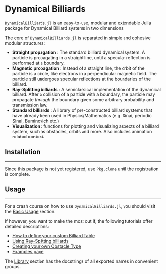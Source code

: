 
<a id='Dynamical-Billiards-1'></a>

# Dynamical Billiards


`DynamicalBilliards.jl` is an easy-to-use, modular and extendable Julia package for Dynamical Billiard systems in two dimensions.


The core of `DynamicalBilliards.jl` is separated in simple and cohesive modular structures:


  * **Straight propagation** : The standard billiard dynamical system. A particle is propagating in a straight line, until a specular reflection is performed at a boundary.
  * **Magnetic propagation** : Instead of a straight line, the orbit of the particle is a circle, like electrons in a perpendicular magnetic field. The particle still undergoes specular reflections at the boundaries of the billiard.
  * **Ray-Splitting billiards** : A semiclassical implementation of the dynamical billiard. After a collision of a particle with a boundary, the particle may propagate *through* the boundary given some arbitrary probability and transmission law.
  * **Standard billiards** : A library of pre-constructed billiard systems that have already been used in Physics/Mathematics (e.g. Sinai, periodic Sinai, Buminovich etc.)
  * **Visualization** : functions for plotting and visualizing aspects of a billiard system, such as obstacles, orbits and more. Also includes animation related content.


<a id='Installation-1'></a>

## Installation


---


Since this package is not yet registered, use `Pkg.clone` until the registration is complete.


<a id='Usage-1'></a>

## Usage


---


For a crash course on how to use `DynamicalBilliards.jl`, you should visit the [Basic Usage](/basic/basic_usage) section.


If however, you want to make the most out if, the following tutorials offer detailed descriptions:


  * [How to define your custom Billiard Table](/tutorials/billiard_table)
  * [Using Ray-Splitting billiards](/tutorials/ray-splitting)
  * [Creating your own Obstacle Type](/tutorials/own_obstacle)
  * [Examples page](/tutorials/examples)


The [Library](/basic/library) section has the docstrings of all exported names in convenient groups.

